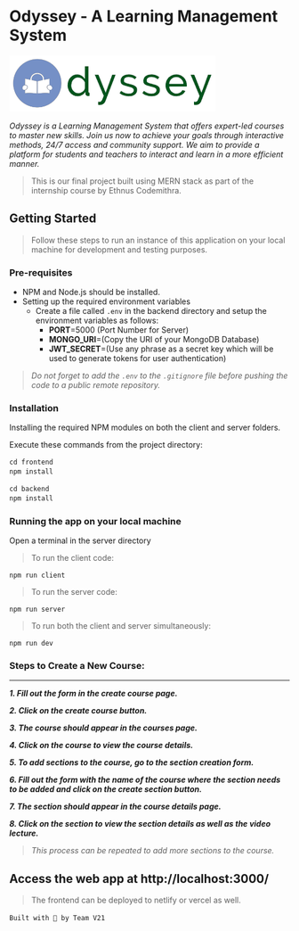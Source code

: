 # Odyssey - A Learning Management System

![Odyssey Logo](frontend/src/images/logo-removebg.png)

*Odyssey is a Learning Management System that offers expert-led courses to master new skills. Join us now to achieve your goals
through interactive methods, 24/7 access and community
support. We aim to provide a platform for students and teachers to interact and learn in a more efficient manner.*

> This is our final project built using MERN stack as part of the internship course by Ethnus Codemithra.

## Getting Started

> Follow these steps to run an instance of this application on your local machine for development and testing purposes.

### Pre-requisites

* NPM and Node.js should be installed.
* Setting up the required environment variables
    * Create a file called `.env` in the backend directory and setup the environment variables as follows:
        * **PORT**=5000 (Port Number for Server)
        * **MONGO_URI**=(Copy the URI of your MongoDB Database)
        * **JWT_SECRET**=(Use any phrase as a secret key which will be used to generate tokens for user authentication)

> *Do not forget to add the `.env` to the `.gitignore` file before pushing the code to a public remote repository.*

### Installation

Installing the required NPM modules on both the client and server folders.

Execute these commands from the project directory:

```js
cd frontend
npm install
```

```js
cd backend
npm install
```

### Running the app on your local machine

Open a terminal in the server directory

> To run the client code:
```
npm run client
```

> To run the server code:

```
npm run server
```

> To run both the client and server simultaneously:

```
npm run dev
```

### Steps to Create a New Course:
---
***1. Fill out the form in the create course page.***

***2. Click on the create course button.***

***3. The course should appear in the courses page.***

***4. Click on the course to view the course details.***

***5. To add sections to the course, go to the section creation form.***

***6. Fill out the form with the name of the course where the section needs to be added and click on the create section button.***

***7. The section should appear in the course details page.***

***8. Click on the section to view the section details as well as the video lecture.***
> *This process can be repeated to add more sections to the course.*

## Access the web app at http://localhost:3000/

> The frontend can be deployed to netlify or vercel as well.

`Built with 💙 by Team V21`
